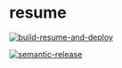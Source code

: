 # resume

[![build-resume-and-deploy](https://github.com/fabioluciano/me.fabioluciano.dev/actions/workflows/build-and-push.yaml/badge.svg)](https://github.com/fabioluciano/me.fabioluciano.dev/actions/workflows/build-and-push.yaml)

[![semantic-release](https://github.com/fabioluciano/me.fabioluciano.dev/actions/workflows/semantic-release.yaml/badge.svg)](https://github.com/fabioluciano/me.fabioluciano.dev/actions/workflows/semantic-release.yaml)


